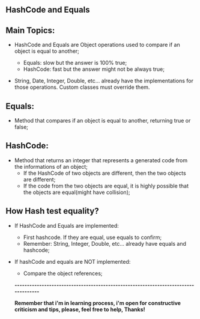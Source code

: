 ## HashCode and Equals

## Main Topics:
- HashCode and Equals are Object operations used to compare if an object is equal to another;
  - Equals: slow but the answer is 100% true;
  - HashCode: fast but the answer might not be always true;
  
- String, Date, Integer, Double, etc... already have the implementations for those operations. Custom classes must override them.

## Equals:
- Method that compares if an object is equal to another, returning true or false;

## HashCode:
- Method that returns an integer that represents a generated code from the informations of an object;
  - If the HashCode of two objects are different, then the two objects are different;
  - If the code from the two objects are equal, it is highly possible that the objects are equal(might have collision);
  
## How Hash test equality?
- If HashCode and Equals are implemented:
  - First hashcode. If they are equal, use equals to confirm;
  - Remember: String, Integer, Double, etc... already have equals and hashcode;
  
- If hashCode and equals are NOT implemented:
  - Compare the object references;
  
  **-----------------------------------------------------------------------------------**
  
  
  **Remember that i'm in learning process, i'm open for constructive criticism and tips, please, feel free to help, Thanks!**
